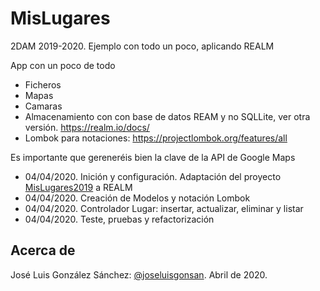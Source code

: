 # MisLugares
2DAM 2019-2020. Ejemplo con todo un poco, aplicando REALM

App con un poco de todo
* Ficheros
* Mapas
* Camaras
* Almacenamiento con con base de datos REAM y no SQLLite, ver otra versión. https://realm.io/docs/
* Lombok para notaciones: https://projectlombok.org/features/all

Es importante que gereneréis bien la clave de la API de Google Maps

* 04/04/2020. Inición y configuración. Adaptación del proyecto [MisLugares2019](https://github.com/joseluisgs/MisLugares2019)   a REALM
* 04/04/2020. Creación de Modelos y notación Lombok
* 04/04/2020. Controlador Lugar: insertar, actualizar, eliminar y listar
* 04/04/2020. Teste, pruebas y refactorización

## Acerca de
José Luis González Sánchez: [@joseluisgonsan](https://twitter.com/joseluisgonsan). Abril de 2020.